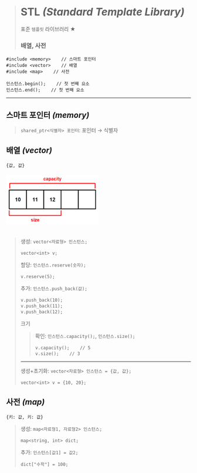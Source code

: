 ># STL *(Standard Template Library)*
>표준 `템플릿` 라이브러리 ★
>
>### 배열, 사전
```angular2html
#include <memory>    // 스마트 포인터
#include <vector>    // 배열
#include <map>    // 사전

인스턴스.begin();    // 첫 번째 요소
인스턴스.end();    // 첫 번째 요소
```
---

## 스마트 포인터 *(memory)*

>`shared_ptr<식별자> 포인터`: 포인터 → 식별자

## 배열 *(vector)*
`{값, 값}`
###### <img src = 'img/배열.png' width='50%'>
>생성: `vector<자료형> 인스턴스;`
>```
>vector<int> v;
>```
>
>할당: `인스턴스.reserve(숫자);`
>```
>v.reserve(5);
>```
>
>추가: `인스턴스.push_back(값);`
>```
>v.push_back(10);
>v.push_back(11);
>v.push_back(12);
>```
>
>크기
>>확인: `인스턴스.capacity();`, `인스턴스.size();`
>>```
>>v.capacity();    // 5
>>v.size();    // 3
>>```
>
>---
>
>생성+초기화: `vector<자료형> 인스턴스 = {값, 값};`
>```
>vector<int> v = {10, 20};
>```

## 사전 *(map)*
`{키: 값, 키: 값}`
>생성: `map<자료형1, 자료형2> 인스턴스;`
>```
>map<string, int> dict;
>```
>
>추가: `인스턴스[값1] = 값2;`
>```
>dict["수학"] = 100;
>```